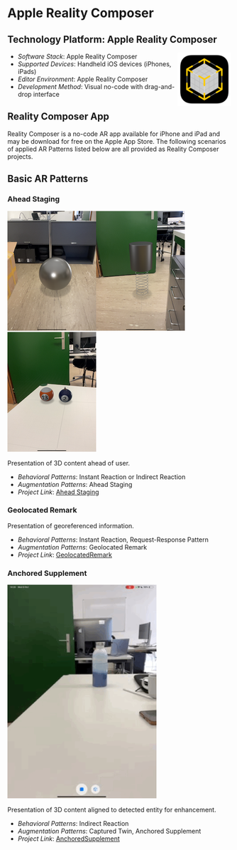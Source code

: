 # Apple Reality Composer

## Technology Platform: Apple Reality Composer

<img src="image/README/1725449032023.png" width="120" align="right">

- _Software Stack_: Apple Reality Composer
- _Supported Devices_: Handheld iOS devices (iPhones, iPads)
- _Editor Environment_: Apple Reality Composer
- _Development Method_: Visual no-code with drag-and-drop interface

## Reality Composer App

Reality Composer is a no-code AR app available for iPhone and iPad and may be download for free on the Apple App Store. The following scenarios of applied AR Patterns listed below are all provided as Reality Composer projects.

## Basic AR Patterns

### Ahead Staging

![1725881155863](image/README/1725881155863.png)![1725881237738](image/README/1725881237738.png)![1725881250494](image/README/1725881250494.png)

Presentation of 3D content ahead of user.

* _Behavioral Patterns_: Instant Reaction or Indirect Reaction
* _Augmentation Patterns_: Ahead Staging
* _Project Link_: [Ahead Staging ](AheadStaging)

### Geolocated Remark

Presentation of georeferenced information.

* _Behavioral Patterns_: Instant Reaction, Request-Response Pattern
* _Augmentation Patterns_: Geolocated Remark
* _Project Link_: [GeolocatedRemark](GeolocatedRemark)

### Anchored Supplement

![1728476929004](image/README/1728476929004.png)

Presentation of 3D content aligned to detected entity for enhancement.

* _Behavioral Patterns_: Indirect Reaction
* _Augmentation Patterns_: Captured Twin, Anchored Supplement
* _Project Link_: [AnchoredSupplement](AnchoredSupplement)

